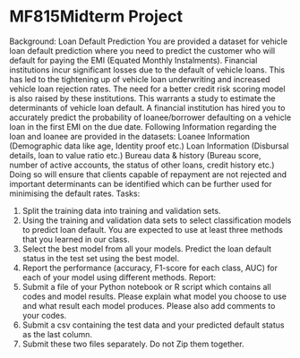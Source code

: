 # MF815Midterm Project

Background:
Loan Default Prediction
You are provided a dataset for vehicle loan default prediction where you need to predict the customer who will default for paying the EMI (Equated Monthly Instalments).
Financial institutions incur significant losses due to the default of vehicle loans. This has led to the tightening up of vehicle loan underwriting and increased vehicle loan rejection rates. The need for a better credit risk scoring model is also raised by these institutions. This warrants a study to estimate the determinants of vehicle loan default. A financial institution has hired you to accurately predict the probability of loanee/borrower defaulting on a vehicle loan in the first EMI on the due date. Following Information regarding the loan and loanee are provided in the datasets:
Loanee Information (Demographic data like age, Identity proof etc.) Loan Information (Disbursal details, loan to value ratio etc.)
Bureau data & history (Bureau score, number of active accounts, the status of other loans, credit history etc.)
Doing so will ensure that clients capable of repayment are not rejected and important determinants can be identified which can be further used for minimising the default rates.
Tasks:
1. Split the training data into training and validation sets.
2. Using the training and validation data sets to select classification models to predict
loan default. You are expected to use at least three methods that you learned in our
class.
3. Select the best model from all your models. Predict the loan default status in the test
set using the best model.
4. Report the performance (accuracy, F1-score for each class, AUC) for each of your
model using different methods.
Report:
1. Submit a file of your Python notebook or R script which contains all codes and model results. Please explain what model you choose to use and what result each model produces. Please also add comments to your codes.
2. Submit a csv containing the test data and your predicted default status as the last column.
3. Submit these two files separately. Do not Zip them together.
